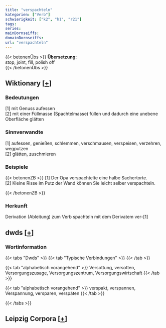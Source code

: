 ```yaml
---
title: "verspachteln"
kategorien: ["Verb"]
schwierigkeit: ["k2", "h1", "r21"]
tags:
series:
mainDornseiffs:
domainDornseiffs:
url: "verspachteln"
---
```


{{< betonenÜbs >}}
**Übersetzung:**  
stop, joint, fill, polish off  
{{< /betonenÜbs >}}

## Wiktionary [[+](https://de.wiktionary.org/wiki/verspachteln)]

### Bedeutungen
[1] mit Genuss aufessen  
[2] mit einer Füllmasse (Spachtelmasse) füllen und dadurch eine unebene Oberfläche glätten  

### Sinnverwandte
[1] aufessen, genießen, schlemmen, verschmausen, verspeisen, verzehren, wegputzen  
[2] glätten, zuschmieren  

### Beispiele
{{< betonenZB >}}
[1] Der Opa verspachtelte eine halbe Sachertorte.  
[2] Kleine Risse im Putz der Wand können Sie leicht selber verspachteln.  

{{< /betonenZB >}}
### Herkunft
Derivation (Ableitung) zum Verb spachteln mit dem Derivatem ver-[1]  



## dwds [[+](https://www.dwds.de/wb/verspachteln)]

### Wortinformation
{{< tabs "Dwds" >}}
{{< tab "Typische Verbindungen" >}}
{{< /tab >}}

{{< tab "alphabetisch vorangehend" >}}
Versottung, versotten, Versorgungszusage, Versorgungszentrum, Versorgungswirtschaft
{{< /tab >}}

{{< tab "alphabetisch vorangehend" >}}
verspakt, verspannen, Verspannung, versparen, verspäten
{{< /tab >}}

{{< /tabs >}}

## Leipzig Corpora [[+](https://corpora.uni-leipzig.de/en/res?word=verspachteln&corpusId=deu_newscrawl-public_2018)]

